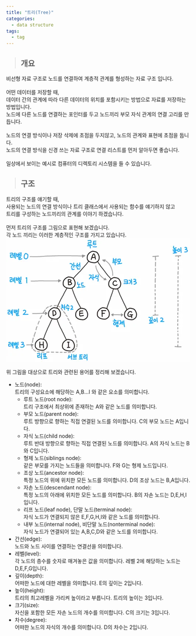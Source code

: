 ```yaml
---
title: "트리(Tree)"
categories:
  - data structure
tags:
  - tag
---
```

> ## 개요

비선형 자료 구조로 노드를 연결하여 계층적 관계를 형성하는 자료 구조 입니다.<br>
<br>
어떤 데이터를 저장할 때,<br>
데이터 간의 관계에 따라 다른 데이터의 위치를 포함시키는 방법으로 자료를 저장하는 방법입니다.<br>
노드에 다른 노드를 연결하는 포인터를 두고 노드끼리 부모 자식 관계의 연결 고리를 만듭니다.<br>
<br>
노드의 연결 방식이나 저장 삭제에 초점을 두지않고, 노드의 관계와 표현에 초점을 둡니다.<br>
노드의 연결 방식을 신경 쓰는 자료 구조로 연결 리스트를 먼저 알아두면 좋습니다.<br>
<br>
일상에서 보이는 예시로 컴퓨터의 디렉토리 시스템을 들 수 있습니다.
> ## 구조

트리의 구조를 얘기할 때,<br>
사용되는 노드의 연결 방식이나 트리 클래스에서 사용되는 함수를 얘기하지 않고<br>
트리를 구성하는 노드끼리의 관계를 이야기 하겠습니다.<br>
<br>
먼저 트리의 구조를 그림으로 표현해 보겠습니다.<br>
각 노드 끼리는 이러한 계층적인 구조를 가지고 있습니다.<br>
![alt](/assets/images/data-structure/0001-01-01-tree/1.png)<br>

위 그림을 대상으로 트리와 관련된 용어를 정리해 보겠습니다.
- 노드(node):<br>
트리의 구성요소에 해당하는 A,B...I 와 같은 요소를 의미합니다.
  - 루트 노드(root node):<br>
트리 구조에서 최상위에 존재하는 A와 같은 노드를 의미합니다.
  - 부모 노드(parent node):<br>
루트 방향으로 향하는 직접 연결된 노드를 의미합니다. C의 부모 노드는 A입니다.
  - 자식 노드(child node):<br>
루트 반대 방향으로 향하는 직접 연결된 노드를 의미합니다. A의 자식 노드는 B와 C입니다.
  - 형제 노드(siblings node):<br>
같은 부모를 가지는 노드들을 의미합니다. F와 G는 형제 노드입니다.
  - 조상 노드(ancestor node):<br>
특정 노드의 위에 위치한 모든 노드를 의미합니다. D의 조상 노드는 B,A입니다.
  - 자손 노드(descendant node):<br>
특정 노드의 아래에 위치한 모든 노드를 의미합니다. B의 자손 노드는 D,E,H,I입니다.
  - 리프 노드(leaf node), 단말 노드(terminal node):<br>
자식 노드가 연결되지 않은 E,F,G,H,I와 같은 노드를 의미합니다.
  - 내부 노드(internal node), 비단말 노드(nonterminal node):<br>
자식 노드가 연결되어 있는 A,B,C,D와 같은 노드를 의미합니다.
- 간선(edge):<br>
노드와 노드 사이를 연결하는 연결선을 의미합니다.
- 레벨(level):<br>
각 노드의 층수를 숫자로 매겨놓은 값을 의미합니다. 레벨 2에 해당하는 노드는 D,E,F,G입니다.
- 깊이(depth):<br>
어떠한 노드에 대한 레벨을 의미합니다. E의 깊이는 2입니다.
- 높이(height):<br>
트리의 최고레벨을 가리켜 높이라고 부릅니다. 트리의 높이는 3입니다.
- 크기(size):<br>
자신을 포함한 모든 자손 노드의 개수를 의미합니다. C의 크기는 3입니다.
- 차수(degree):<br>
어떠한 노드의 자식의 개수를 의미합니다. D의 차수는 2입니다.
